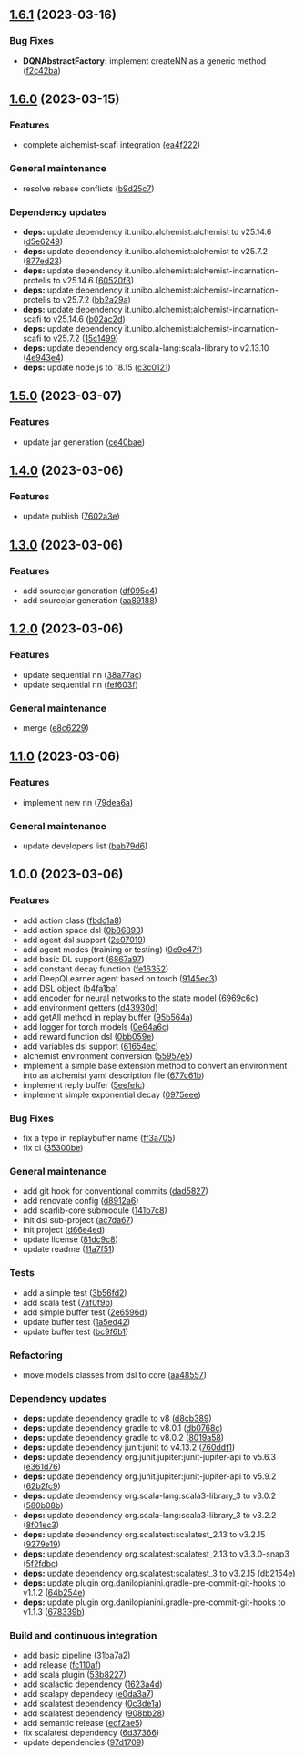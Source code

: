 ## [1.6.1](https://github.com/ScaRLib-group/ScaRLib/compare/1.6.0...1.6.1) (2023-03-16)


### Bug Fixes

* **DQNAbstractFactory:** implement createNN as a generic method ([f2c42ba](https://github.com/ScaRLib-group/ScaRLib/commit/f2c42ba646396ba576b91fa890915bde75af2689))

## [1.6.0](https://github.com/ScaRLib-group/ScaRLib/compare/1.5.0...1.6.0) (2023-03-15)


### Features

* complete alchemist-scafi integration ([ea4f222](https://github.com/ScaRLib-group/ScaRLib/commit/ea4f2228a3fd398f15e37797fdec1b888b517389))


### General maintenance

* resolve rebase conflicts ([b9d25c7](https://github.com/ScaRLib-group/ScaRLib/commit/b9d25c73b4d7107f9a215bb5ca2f4c4ca0487ea4))


### Dependency updates

* **deps:** update dependency it.unibo.alchemist:alchemist to v25.14.6 ([d5e6249](https://github.com/ScaRLib-group/ScaRLib/commit/d5e624987d9d985733297120bd60f087bad6a2dd))
* **deps:** update dependency it.unibo.alchemist:alchemist to v25.7.2 ([877ed23](https://github.com/ScaRLib-group/ScaRLib/commit/877ed2355cc8a9b28ea66f97cc986c85e8541094))
* **deps:** update dependency it.unibo.alchemist:alchemist-incarnation-protelis to v25.14.6 ([60520f3](https://github.com/ScaRLib-group/ScaRLib/commit/60520f37347f47e26978f2ae54eaaf4cce553fd2))
* **deps:** update dependency it.unibo.alchemist:alchemist-incarnation-protelis to v25.7.2 ([bb2a29a](https://github.com/ScaRLib-group/ScaRLib/commit/bb2a29a9666bb1308d3ddb29abc33413f731c4a3))
* **deps:** update dependency it.unibo.alchemist:alchemist-incarnation-scafi to v25.14.6 ([b02ac2d](https://github.com/ScaRLib-group/ScaRLib/commit/b02ac2d3c33e763c4e7f01eccc888bfcb62311ee))
* **deps:** update dependency it.unibo.alchemist:alchemist-incarnation-scafi to v25.7.2 ([15c1499](https://github.com/ScaRLib-group/ScaRLib/commit/15c14993d85595b9f6cea0316be225871318bc98))
* **deps:** update dependency org.scala-lang:scala-library to v2.13.10 ([4e943e4](https://github.com/ScaRLib-group/ScaRLib/commit/4e943e477f543f54c6b9a25d5f71d4b7e75ae52e))
* **deps:** update node.js to 18.15 ([c3c0121](https://github.com/ScaRLib-group/ScaRLib/commit/c3c01211a6739d59e59f78142a77c53611886ca5))

## [1.5.0](https://github.com/davidedomini/ScaRLib/compare/1.4.0...1.5.0) (2023-03-07)


### Features

* update jar generation ([ce40bae](https://github.com/davidedomini/ScaRLib/commit/ce40bae25af4aff59b96f141406d798fd2f860ab))

## [1.4.0](https://github.com/davidedomini/ScaRLib/compare/1.3.0...1.4.0) (2023-03-06)


### Features

* update publish ([7602a3e](https://github.com/davidedomini/ScaRLib/commit/7602a3e0531e6b0095bd7b819d60e480b2aa59c2))

## [1.3.0](https://github.com/davidedomini/ScaRLib/compare/1.2.0...1.3.0) (2023-03-06)


### Features

* add sourcejar generation ([df095c4](https://github.com/davidedomini/ScaRLib/commit/df095c407f2912703edbf3a52465fea4035e2904))
* add sourcejar generation ([aa89188](https://github.com/davidedomini/ScaRLib/commit/aa8918845251fa480d670c6c10e76fdbc79c1e70))

## [1.2.0](https://github.com/davidedomini/ScaRLib/compare/1.1.0...1.2.0) (2023-03-06)


### Features

* update sequential nn ([38a77ac](https://github.com/davidedomini/ScaRLib/commit/38a77ace69796f6b6c144802b3324485cc994cd2))
* update sequential nn ([fef603f](https://github.com/davidedomini/ScaRLib/commit/fef603f5734bca7cc67bd0dabda11115e6bc88a9))


### General maintenance

* merge ([e8c6229](https://github.com/davidedomini/ScaRLib/commit/e8c6229febda20d0335a792c88802ca093c2f0eb))

## [1.1.0](https://github.com/davidedomini/ScaRLib/compare/1.0.0...1.1.0) (2023-03-06)


### Features

* implement new nn ([79dea6a](https://github.com/davidedomini/ScaRLib/commit/79dea6a6269895296c07ab6dab1e0cda1f053c04))


### General maintenance

* update developers list ([bab79d6](https://github.com/davidedomini/ScaRLib/commit/bab79d6f7a0aafda809477edfcfa4f8828afe72b))

## 1.0.0 (2023-03-06)


### Features

* add action class ([fbdc1a8](https://github.com/davidedomini/ScaRLib/commit/fbdc1a8038eba157f53a4ab486c7ee8adea19699))
* add action space dsl ([0b86893](https://github.com/davidedomini/ScaRLib/commit/0b86893b9aae12232df681e24dc105289d058f46))
* add agent dsl support ([2e07019](https://github.com/davidedomini/ScaRLib/commit/2e07019a01c6b1c6a60653b08509dbc5b47251cd))
* add agent modes (training or testing) ([0c9e47f](https://github.com/davidedomini/ScaRLib/commit/0c9e47fc9708853f0af7f07d364280217e7e8467))
* add basic DL support ([6867a97](https://github.com/davidedomini/ScaRLib/commit/6867a977d6cfb5c61abce9ac8b414ea9bca9ad00))
* add constant decay function ([fe16352](https://github.com/davidedomini/ScaRLib/commit/fe16352d418bf448d8e8f1f1e36637912b014285))
* add DeepQLearner agent based on torch ([9145ec3](https://github.com/davidedomini/ScaRLib/commit/9145ec3948f3f86c0c82a076cd4aeeec7100a536))
* add DSL object ([b4fa1ba](https://github.com/davidedomini/ScaRLib/commit/b4fa1ba757f7fbfc683b74e0c249897a5e5c4d93))
* add encoder for neural networks to the state model ([6969c6c](https://github.com/davidedomini/ScaRLib/commit/6969c6ce4fb55581db498db3eed7ba5d2a18a922))
* add environment getters ([d43930d](https://github.com/davidedomini/ScaRLib/commit/d43930d5c90d20bcef83404d7a1863153b910079))
* add getAll method in replay buffer ([95b564a](https://github.com/davidedomini/ScaRLib/commit/95b564a9f3c7275067b90db25ce912e96e9859f4))
* add logger for torch models ([0e64a6c](https://github.com/davidedomini/ScaRLib/commit/0e64a6c720d47025c3aef986bdfa1dde58dedffb))
* add reward function dsl ([0bb059e](https://github.com/davidedomini/ScaRLib/commit/0bb059e35d434ef72fe7e759c0028a8ebdc92565))
* add variables dsl support ([61654ec](https://github.com/davidedomini/ScaRLib/commit/61654ec46e919a450a1dde00122f1a64497df2b5))
* alchemist environment conversion ([55957e5](https://github.com/davidedomini/ScaRLib/commit/55957e526a4194bb45f69aac5c641c3b573846aa))
* implement a simple base extension method to convert an environment into an alchemist yaml description file ([677c61b](https://github.com/davidedomini/ScaRLib/commit/677c61bb9a1490725ea1a1630399c6a6440af98a))
* implement reply buffer ([5eefefc](https://github.com/davidedomini/ScaRLib/commit/5eefefc1550e40658742d7961fee28e04f5e1989))
* implement simple exponential decay ([0975eee](https://github.com/davidedomini/ScaRLib/commit/0975eeee0291d2f7010780bbab2823890841e96f))


### Bug Fixes

* fix a typo in replaybuffer name ([ff3a705](https://github.com/davidedomini/ScaRLib/commit/ff3a7054a53b954077b96918719bc98b86fa3418))
* fix ci ([35300be](https://github.com/davidedomini/ScaRLib/commit/35300bede45d79845c5bd7349095c47c154a56eb))


### General maintenance

* add git hook for conventional commits ([dad5827](https://github.com/davidedomini/ScaRLib/commit/dad5827500d4c877f5f87d4ad9390f42302fe553))
* add renovate config ([d8912a6](https://github.com/davidedomini/ScaRLib/commit/d8912a6bca11df9331b487803123f0464d6f92de))
* add scarlib-core submodule ([141b7c8](https://github.com/davidedomini/ScaRLib/commit/141b7c8bfc09ec96877ade9a847b20e99b0e4ad0))
* init dsl sub-project ([ac7da67](https://github.com/davidedomini/ScaRLib/commit/ac7da6791e0aac1f6520773c83209e47ee300641))
* init project ([d66e4ed](https://github.com/davidedomini/ScaRLib/commit/d66e4ed36c870fba7d683631d6fd1caf277afee9))
* update license ([81dc9c8](https://github.com/davidedomini/ScaRLib/commit/81dc9c8fb04c1915e4b5dc63008849810d70db2a))
* update readme ([11a7f51](https://github.com/davidedomini/ScaRLib/commit/11a7f5141bc5450f38fc327c322d675137ad1a10))


### Tests

* add a simple test ([3b56fd2](https://github.com/davidedomini/ScaRLib/commit/3b56fd28d9b3b9a3e29ddea0a2a0056e86b1909e))
* add scala test ([7af0f9b](https://github.com/davidedomini/ScaRLib/commit/7af0f9b89e664ac7811d6a5877da484a60935d4f))
* add simple buffer test ([2e6596d](https://github.com/davidedomini/ScaRLib/commit/2e6596d2600658b2d640ae9bfcfa12a429807e00))
* update buffer test ([1a5ed42](https://github.com/davidedomini/ScaRLib/commit/1a5ed421def193fa2a6a6b4a24e5106906b9a271))
* update buffer test ([bc9f6b1](https://github.com/davidedomini/ScaRLib/commit/bc9f6b1b99feba718dd4a1a818faedc8c7dde99b))


### Refactoring

* move models classes from dsl to core ([aa48557](https://github.com/davidedomini/ScaRLib/commit/aa48557b80942ed2e58d66bb28eeb5f81c6343a0))


### Dependency updates

* **deps:** update dependency gradle to v8 ([d8cb389](https://github.com/davidedomini/ScaRLib/commit/d8cb389646938e75983fc642f89d6386d4d29868))
* **deps:** update dependency gradle to v8.0.1 ([db0768c](https://github.com/davidedomini/ScaRLib/commit/db0768c65fab4e07ea043bb13b811c7e0d8b6c7c))
* **deps:** update dependency gradle to v8.0.2 ([8019a58](https://github.com/davidedomini/ScaRLib/commit/8019a584b4464a490145869c7292c282f43a65f8))
* **deps:** update dependency junit:junit to v4.13.2 ([760ddf1](https://github.com/davidedomini/ScaRLib/commit/760ddf122d797f8cd06337ee29a7899c2900a68e))
* **deps:** update dependency org.junit.jupiter:junit-jupiter-api to v5.6.3 ([e361d76](https://github.com/davidedomini/ScaRLib/commit/e361d7625860c93d4ea6113c5da93a74e5cb400b))
* **deps:** update dependency org.junit.jupiter:junit-jupiter-api to v5.9.2 ([62b2fc9](https://github.com/davidedomini/ScaRLib/commit/62b2fc947a9ac68d38ee0c8d4051769f6c8c2887))
* **deps:** update dependency org.scala-lang:scala3-library_3 to v3.0.2 ([580b08b](https://github.com/davidedomini/ScaRLib/commit/580b08b2a16ee5c1d658535e669743b134ea416b))
* **deps:** update dependency org.scala-lang:scala3-library_3 to v3.2.2 ([8f01ec3](https://github.com/davidedomini/ScaRLib/commit/8f01ec3c43c4d91de7a81d9eb0b3062512a3a96d))
* **deps:** update dependency org.scalatest:scalatest_2.13 to v3.2.15 ([9279e19](https://github.com/davidedomini/ScaRLib/commit/9279e1973b02ed9d33a10d1eee17ce991cc9fbbe))
* **deps:** update dependency org.scalatest:scalatest_2.13 to v3.3.0-snap3 ([5f2fdbc](https://github.com/davidedomini/ScaRLib/commit/5f2fdbca6cfdbb4ac8637023aec78a25016f2e22))
* **deps:** update dependency org.scalatest:scalatest_3 to v3.2.15 ([db2154e](https://github.com/davidedomini/ScaRLib/commit/db2154e06075c1037d358d6dc19a3ebf390fe4a4))
* **deps:** update plugin org.danilopianini.gradle-pre-commit-git-hooks to v1.1.2 ([64b254e](https://github.com/davidedomini/ScaRLib/commit/64b254e738e9b6e5b8e4e5551cddd66dc95474ee))
* **deps:** update plugin org.danilopianini.gradle-pre-commit-git-hooks to v1.1.3 ([678339b](https://github.com/davidedomini/ScaRLib/commit/678339bb0fb812b103f32a93fbd796c24cad6eb0))


### Build and continuous integration

* add basic pipeline ([31ba7a2](https://github.com/davidedomini/ScaRLib/commit/31ba7a2a6792a6c920e13e5c11ba20a7887b2795))
* add release ([fc110af](https://github.com/davidedomini/ScaRLib/commit/fc110af61d635bb93e572fec6c27db57f49cd27d))
* add scala plugin ([53b8227](https://github.com/davidedomini/ScaRLib/commit/53b8227bf5443ae022b7c1c52aba19badb14f680))
* add scalactic dependency ([1623a4d](https://github.com/davidedomini/ScaRLib/commit/1623a4d101bc0ca2a8dee9f7535e4834a08a4be0))
* add scalapy dependecy ([e0da3a7](https://github.com/davidedomini/ScaRLib/commit/e0da3a78a04aa7ab08730f3d5fb7e279c991ec3f))
* add scalatest dependency ([0c3de1a](https://github.com/davidedomini/ScaRLib/commit/0c3de1a6decf3bde9bf200a80040d02cb662506f))
* add scalatest dependency ([908bb28](https://github.com/davidedomini/ScaRLib/commit/908bb28d93f63c569592df25a9916f1a409b3693))
* add semantic release ([edf2ae5](https://github.com/davidedomini/ScaRLib/commit/edf2ae58aeabd892edfbac68fc80e071829590e8))
* fix scalatest dependency ([6d37366](https://github.com/davidedomini/ScaRLib/commit/6d3736674e046ef5421dbc4e3b26c2744d957dc2))
* update dependencies ([97d1709](https://github.com/davidedomini/ScaRLib/commit/97d170902f77ce203bf5a02c0e4b0be6e12ce7ea))
